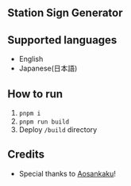 ## Station Sign Generator

## Supported languages
- English
- Japanese(日本語)

## How to run
1. `pnpm i`
1. `pnpm run build`
1. Deploy `/build` directory

## Credits
- Special thanks to [Aosankaku](https://github.com/AoSankaku)!